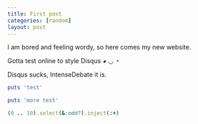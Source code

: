```yaml
---
title: First post
categories: [random]
layout: post
---
```


I am bored and feeling wordy, so here comes my new website.

Gotta test online to style Disqus ◕ ◡ ◔

Disqus sucks, IntenseDebate it is.

```ruby
puts 'test'

puts 'more test'

(0 .. 10).select(&:odd?).inject(:+)
```
